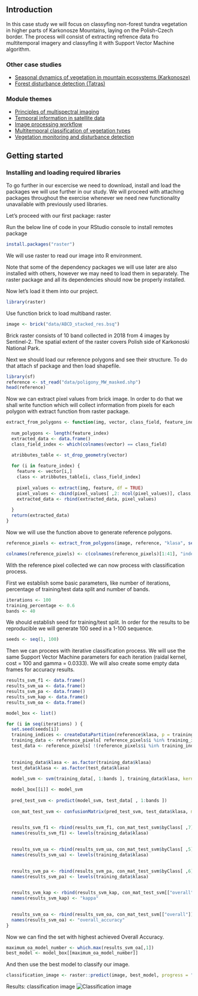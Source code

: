 ## Introduction

In this case study we will focus on classyfing non-forest tundra
vegetation in higher parts of Karkonosze Mountains, laying on the
Polish-Czech border. The process will consist of extracting refrence
data fro multitemporal imagery and classyfing it with Support Vector
Machine algorithm.

### Other case studies

-   [Seasonal dynamics of vegetation in mountain ecosystems
    (Karkonosze)](../07_cs_vegetation_dynamics/07_cs_vegetation_dynamics.md)
-   [Forest disturbance detection
    (Tatras)](../08_cs_disturbance_detection/08_cs_disturbance_detection.md)

### Module themes

-   [Principles of multispectral
    imaging](../01_multispectral_principles/01_multispectral_principles.md)
-   [Temporal information in satellite
    data](../02_temporal_information/02_temporal_information.md)
-   [Image processing
    workflow](../03_image_processing/03_image_processing.md)
-   [Multitemporal classification of vegetation
    types](../04_multitemporal_classification/04_multitemporal_classification.md)
-   [Vegetation monitoring and disturbance
    detection](../05_vegetation_monitoring/05_vegetation_monitoring.md)

## Getting started

### Installing and loading required libraries

To go further in our excercise we need to download, install and load the
packages we will use further in our study. We will proceed with
attaching packages throughout the exercise whenever we need new
functionality unavailable with previously used libraries.

Let’s proceed with our first package: raster

Run the below line of code in your RStudio console to install remotes
package

``` r
install.packages("raster")
```

We will use raster to read our image into R environment.

Note that some of the dependency packages we will use later are also
installed with others, however we may need to load them in separately.
The raster package and all its dependencies should now be properly
installed.

Now let’s load it them into our project.

``` r
library(raster)
```

Use function brick to load multiband raster.

``` r
image <- brick("data/ABCD_stacked_res.bsq")
```

Brick raster consists of 10 band collected in 2018 from 4 images by
Sentinel-2. The spatial extent of the raster covers Polish side of
Karkonoski National Park.

Next we should load our reference polygons and see their structure. To
do that attach sf package and then load shapefile.

``` r
library(sf)
reference <- st_read("data/poligony_MW_masked.shp")
head(reference)
```

Now we can extract pixel values from brick image. In order to do that we
shall write function which will collect information from pixels for each
polygon with extract function from raster package.

``` r
extract_from_polygons <- function(img, vector, class_field, feature_index){
  
  num_polygons <- length(feature_index)
  extracted_data <- data.frame()
  class_field_index <- which(colnames(vector) == class_field)

  atribbutes_table <- st_drop_geometry(vector)
  
  for (i in feature_index) {
    feature <- vector[i,]
    class <- atribbutes_table[i, class_field_index]
    
    pixel_values <- extract(img, feature, df = TRUE)
    pixel_values <- cbind(pixel_values[ ,2: ncol(pixel_values)], class, i)
    extracted_data <- rbind(extracted_data, pixel_values)
    
  }
  return(extracted_data)
}
```

Now we will use the function above to generate reference polygons.

``` r
reference_pixels <- extract_from_polygons(image, reference, "klasa", seq(1, nrow(reference)))

colnames(reference_pixels) <- c(colnames(reference_pixels)[1:41], "index")
```

With the reference pixel collected we can now process with
classification process.

First we establish some basic parameters, like number of iterations,
percentage of training/test data split and number of bands.

``` r
iterations <- 100
training_percentage <- 0.6
bands <- 40
```

We should establish seed for training/test split. In order for the
results to be reproducible we will generate 100 seed in a 1-100
sequence.

``` r
seeds <- seq(1, 100)
```

Then we can procees with iterative classification process. We will use
the same Support Vector Machine parameters for each iteration (raidal
kernel, cost = 100 and gamma = 0.0333). We will also create some empty
data frames for accuracy results.

``` r
results_svm_f1 <- data.frame()
results_svm_ua <- data.frame()
results_svm_pa <- data.frame()
results_svm_kap <- data.frame()
results_svm_oa <- data.frame()

model_box <- list()

for (i in seq(iterations) ) {
  set.seed(seeds[i])
  training_indices <- createDataPartition(reference$klasa, p = training_percentage, list = FALSE)
  training_data <- reference_pixels[ reference_pixels$i %in% training_indices ,]
  test_data <- reference_pixels[ !(reference_pixels$i %in% training_indices) ,]
  
  
  training_data$klasa <- as.factor(training_data$klasa)
  test_data$klasa <- as.factor(test_data$klasa)
  
  model_svm <- svm(training_data[, 1:bands ], training_data$klasa, kernel = "radial", cost = 100, gamma = 0.0333, type = "C")

  model_box[[i]] <- model_svm
  
  pred_test_svm <- predict(model_svm, test_data[ , 1:bands ])
  
  con_mat_test_svm <- confusionMatrix(pred_test_svm, test_data$klasa, mode = "everything")
  

  results_svm_f1 <- rbind(results_svm_f1, con_mat_test_svm$byClass[ ,7])
  names(results_svm_f1) <- levels(training_data$klasa)
  

  results_svm_ua <- rbind(results_svm_ua, con_mat_test_svm$byClass[ ,5])
  names(results_svm_ua) <- levels(training_data$klasa)
  

  results_svm_pa <- rbind(results_svm_pa, con_mat_test_svm$byClass[ ,6])
  names(results_svm_pa) <- levels(training_data$klasa)
  

  results_svm_kap <- rbind(results_svm_kap, con_mat_test_svm[["overall"]][["Kappa"]])
  names(results_svm_kap) <- "kappa"
  

  results_svm_oa <- rbind(results_svm_oa, con_mat_test_svm[["overall"]][["Accuracy"]])
  names(results_svm_oa) <- "overall_accuracy"
}
```

Now we can find the set with highest achieved Overall Accuracy.

``` r
maximum_oa_model_number <- which.max(results_svm_oa[,1])
best_model <- model_box[[maximum_oa_model_number]]
```

And then use the best model to classify our image.

``` r
classification_image <- raster::predict(image, best_model, progress = "text")
```

Results: classification image ![Classification
image](img/classification_results.png)
